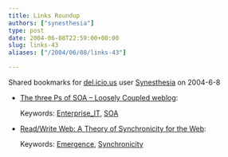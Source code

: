 ```yaml
---
title: Links Roundup
authors: ["synesthesia"]
type: post
date: 2004-06-08T22:59:00+00:00
slug: links-43 
aliases: ["/2004/06/08/links-43"]

---
```

Shared bookmarks for [del.icio.us][1] user  [Synesthesia][2] on 2004-6-8

  * [The three Ps of SOA &#8211; Loosely Coupled weblog][3]:
   
    Keywords: [Enterprise_IT][4], [SOA][5]
  * [Read/Write Web: A Theory of Synchronicity for the Web][6]:
   
    Keywords: [Emergence][7], [Synchronicity][8]

 [1]: https://del.icio.us/
 [2]: https://del.icio.us/synesthesia
 [3]: https://www.looselycoupled.com/blog/lc00aa00036.html "https://www.looselycoupled.com/blog/lc00aa00036.html"
 [4]: https://del.icio.us/synesthesia/Enterprise_IT
 [5]: https://del.icio.us/synesthesia/SOA
 [6]: https://www.readwriteweb.com/archives/001937.php "https://www.readwriteweb.com/archives/001937.php"
 [7]: https://del.icio.us/synesthesia/Emergence
 [8]: https://del.icio.us/synesthesia/Synchronicity
